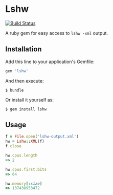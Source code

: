 # Lshw

[![Build Status](https://travis-ci.org/benlemasurier/lshw.svg)](https://travis-ci.org/benlemasurier/lshw)

A ruby gem for easy access to `lshw -xml` output.

## Installation

Add this line to your application's Gemfile:

```ruby
gem 'lshw'
```

And then execute:

    $ bundle

Or install it yourself as:

    $ gem install lshw

## Usage


```ruby
f = File.open('lshw-output.xml')
hw = Lshw::XML(f)
f.close

hw.cpus.length
=> 2

hw.cpus.first.bits
=> 64

hw.memory[:size]
=> 137438953472

```
